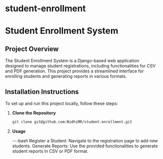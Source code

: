 # student-enrollment
# Student Enrollment System

## Project Overview

The Student Enrollment System is a Django-based web application designed to manage student registrations, including functionalities for CSV and PDF generation. This project provides a streamlined interface for enrolling students and generating reports in various formats.

## Installation Instructions

To set up and run this project locally, follow these steps:

1. **Clone the Repository**

   ```bash
   git clone git@github.com:NidhiMR/student-enrollment.git
2. **Usage**

    ---bash
    Register a Student: Navigate to the registration page to add new students.
    Generate Reports: Use the provided functionalities to generate student reports in CSV or PDF format.